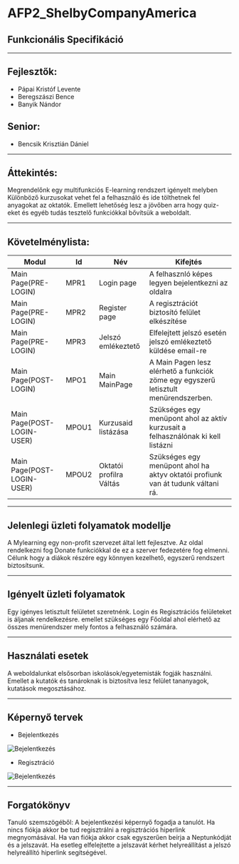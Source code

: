 # AFP2_ShelbyCompanyAmerica
## Funkcionális Specifikáció
------------------------------
## Fejlesztők:
  - Pápai Kristóf Levente
  - Beregszászi Bence
  - Banyik Nándor
## Senior:
  - Bencsik Krisztián Dániel
------------------------------
## Áttekintés:
Megrendelőnk egy multifunkciós E-learning rendszert igényelt melyben Különböző kurzusokat vehet fel a felhasználó és ide tölthetnek fel anyagokat az oktatók. Emellett lehetőség lesz a jövőben arra hogy quiz-eket és egyéb tudás tesztelő funkciókkal bővítsük a weboldalt.

------------------------------

## Követelménylista:
| Modul  | Id | Név | Kifejtés |
| ------------- | ------------- | ------------- | -------------|
| Main Page(PRE-LOGIN) | MPR1  | Login page | A felhasznló képes legyen bejelentkezni az oldalra |
| Main Page(PRE-LOGIN) | MPR2  | Register page | A regisztrációt biztosító felület elkészítése |
| Main Page(PRE-LOGIN) | MPR3  | Jelszó emlékeztető | Elfelejtett jelszó esetén jelszó emlékeztető küldése email-re |
| Main Page(POST-LOGIN) | MPO1  | Main MainPage | A Main Pagen lesz elérhető a funkciók zöme egy egyszerű letisztult menürendszerben. |
| Main Page(POST-LOGIN-USER)  | MPOU1  | Kurzusaid listázása | Szükséges egy menüpont ahol az aktív kurzusait a felhasználónak ki kell listázni |
| Main Page(POST-LOGIN-USER)  | MPOU2  | Oktatói profilra Váltás | Szükséges egy menüpont ahol ha aktyv oktatói profiunk van át tudunk váltani rá. |

------------------------------
## Jelenlegi üzleti folyamatok modellje
A Mylearning egy non-profit szervezet által lett fejlesztve. Az oldal rendelkezni fog Donate funkciókkal de ez a szerver fedezetére fog elmenni. Célunk hogy a diákok részére egy könnyen kezelhető, egyszerű rendszert biztosítsunk.

------------------------------

## Igényelt üzleti folyamatok
Egy igényes letisztult felületet szeretnénk. Login és Regisztrációs felületeket is áljanak rendelkezésre. emellet szükséges egy Főoldal ahol elérhető az összes menürendszer mely fontos a felhasználó számára.

------------------------------

## Használati esetek
A weboldalunkat elsősorban iskolások/egyetemisták fogják használni. Emellet a kutatók és tanároknak is biztosítva lesz felület tananyagok, kutatások megosztásához.  

------------------------------
## Képernyő tervek

- Bejelentkezés


![Bejelentkezés](https://imgur.com/kyo8TOL)

- Regisztráció


![Bejelentkezés](https://imgur.com/750iHEJ)

------------------------------

## Forgatókönyv

Tanuló szemszögéből: A bejelentkezési képernyő fogadja a tanulót. Ha nincs fiókja akkor be tud regisztrálni a regisztrációs hiperlink megnyomásával. Ha van fiókja akkor csak egyszerűen beírja a Neptunkódját és a jelszavát. Ha esetleg elfelejtette a jelszavát kérhet helyreállítást a jelszó helyreállító hiperlink segítségével. 


